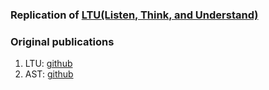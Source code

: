 ### Replication of [LTU(Listen, Think, and Understand)](https://arxiv.org/abs/2305.10790)

### Original publications
1) LTU: [github](https://github.com/YuanGongND/ltu?tab=readme-ov-file)
2) AST: [github](https://github.com/YuanGongND/ast)
